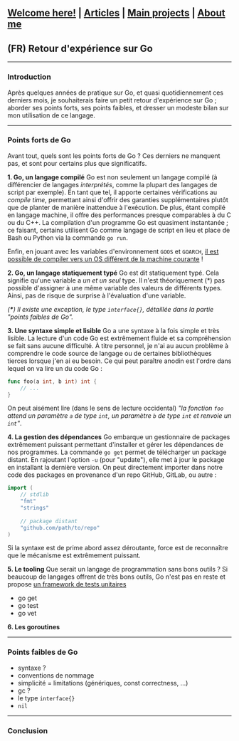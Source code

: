 ## [Welcome here!](https://vpenando.github.io) | [Articles](https://vpenando.github.io/articles.html) | [Main projects](https://vpenando.github.io/projects.html) | [About me](https://vpenando.github.io/about.html)

## (FR) Retour d'expérience sur Go

---

### Introduction
Après quelques années de pratique sur Go, et quasi quotidiennement ces derniers mois, je souhaiterais faire un petit retour d'expérience sur Go ;
aborder ses points forts, ses points faibles, et dresser un modeste bilan sur mon utilisation de ce langage.

---

### Points forts de Go
Avant tout, quels sont les points forts de Go ? Ces derniers ne manquent pas, et sont pour certains plus que significatifs.

**1. Go, un langage compilé**
Go est non seulement un langage compilé (à différencier de langages *interprétés*, comme la plupart des langages de script par exemple).
En tant que tel, il apporte certaines vérifications au *compile time*, permettant ainsi d'offrir des garanties supplémentaires plutôt que de planter de manière inattendue à l'exécution.
De plus, étant compilé en langage machine, il offre des performances presque comparables à du C ou du C++.
La compilation d'un programme Go est quasiment instantanée ; ce faisant, certains utilisent Go comme langage de script en lieu et place de Bash ou Python via la commande `go run`.

Enfin, en jouant avec les variables d'environnement `GOOS` et `GOARCH`, [il est possible de compiler vers un OS différent de la machine courante](https://www.digitalocean.com/community/tutorials/building-go-applications-for-different-operating-systems-and-architectures) !

**2. Go, un langage statiquement typé**
Go est dit statiquement typé. Cela signifie qu'une variable a *un et un seul* type.
Il n'est théoriquement (\*) pas possible d'assigner à une même variable des valeurs de différents types.
Ainsi, pas de risque de surprise à l'évaluation d'une variable.

*(**\***) Il existe une exception, le type `interface{}`, détaillée dans la partie "points faibles de Go".*

**3. Une syntaxe simple et lisible**
Go a une syntaxe à la fois simple et très lisible.
La lecture d'un code Go est extrêmement fluide et sa compréhension se fait sans aucune difficulté.
À titre personnel, je n'ai au aucun problème à comprendre le code source de langage ou de certaines bibliothèques tierces lorsque j'en ai eu besoin.
Ce qui peut paraître anodin est l'ordre dans lequel on va lire un du code Go :
```go
func foo(a int, b int) int {
    // ...
}
```
On peut aisément lire (dans le sens de lecture occidental) *"la fonction `foo` attend un paramètre `a` de type `int`, un paramètre `b` de type `int` et renvoie un `int`"*.

**4. La gestion des dépendances**
Go embarque un gestionnaire de packages extrêmement puissant permettant d'installer et gérer les dépendances de nos programmes.
La commande `go get` permet de télécharger un package distant.
En rajoutant l'option `-u` (pour "update"), elle met à jour le package en installant la dernière version.
On peut directement importer dans notre code des packages en provenance d'un repo GitHub, GitLab, ou autre :
```go
import (
    // stdlib
    "fmt"
    "strings"
    
    // package distant
	"github.com/path/to/repo"
)
```
Si la syntaxe est de prime abord assez déroutante, force est de reconnaître que le mécanisme est extrêmement puissant.

**5. Le tooling**
Que serait un langage de programmation sans bons outils ?
Si beaucoup de langages offrent de très bons outils, Go n'est pas en reste et propose [un framework de tests unitaires](https://vpenando.github.io/articles/fr/2020/go_test.html)

* go get
* go test
* go vet



**6. Les goroutines**



---

### Points faibles de Go

- syntaxe ?
- conventions de nommage
- simplicité = limitations (génériques, const correctness, ...)
- gc ?
- le type `interface{}`
- `nil`

---

### Conclusion
